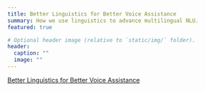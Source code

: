 ```yaml
---
title: Better Linguistics for Better Voice Assistance
summary: How we use linguistics to advance multilingual NLU.
featured: true

# Optional header image (relative to `static/img/` folder).
header:
  caption: ""
  image: ""
---
```


[Better Linguistics for Better Voice Assistance](https://medium.com/mosaix/better-linguistics-for-better-voice-assistance-db1402dccb58)
